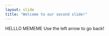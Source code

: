 ```yaml
---
layout: slide
title: "Welcome to our second slide!"
---
```

HELLLO MEMEME
Use the left arrow to go back!
